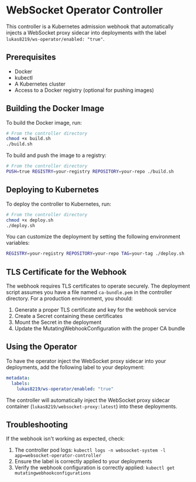 # WebSocket Operator Controller

This controller is a Kubernetes admission webhook that automatically injects a WebSocket proxy sidecar into deployments with the label `lukas8219/ws-operator/enabled: "true"`.

## Prerequisites

- Docker
- kubectl
- A Kubernetes cluster
- Access to a Docker registry (optional for pushing images)

## Building the Docker Image

To build the Docker image, run:

```bash
# From the controller directory
chmod +x build.sh
./build.sh
```

To build and push the image to a registry:

```bash
# From the controller directory
PUSH=true REGISTRY=your-registry REPOSITORY=your-repo ./build.sh
```

## Deploying to Kubernetes

To deploy the controller to Kubernetes, run:

```bash
# From the controller directory
chmod +x deploy.sh
./deploy.sh
```

You can customize the deployment by setting the following environment variables:

```bash
REGISTRY=your-registry REPOSITORY=your-repo TAG=your-tag ./deploy.sh
```

## TLS Certificate for the Webhook

The webhook requires TLS certificates to operate securely. The deployment script assumes you have a file named `ca-bundle.pem` in the controller directory. For a production environment, you should:

1. Generate a proper TLS certificate and key for the webhook service
2. Create a Secret containing these certificates
3. Mount the Secret in the deployment
4. Update the MutatingWebhookConfiguration with the proper CA bundle

## Using the Operator

To have the operator inject the WebSocket proxy sidecar into your deployments, add the following label to your deployment:

```yaml
metadata:
  labels:
    lukas8219/ws-operator/enabled: "true"
```

The controller will automatically inject the WebSocket proxy sidecar container (`lukas8219/websocket-proxy:latest`) into these deployments.

## Troubleshooting

If the webhook isn't working as expected, check:

1. The controller pod logs: `kubectl logs -n websocket-system -l app=websocket-operator-controller`
2. Ensure the label is correctly applied to your deployments
3. Verify the webhook configuration is correctly applied: `kubectl get mutatingwebhookconfigurations` 